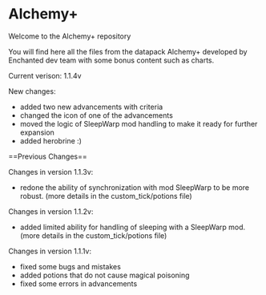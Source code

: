 # Alchemy+
 
 Welcome to the Alchemy+ repository
 
 You will find here all the files from the datapack Alchemy+ developed by Enchanted dev team with some bonus content such as charts.
 
 Current verison: 1.1.4v
 
  New changes:
  - added two new advancements with criteria
  - changed the icon of one of the advancements
  - moved the logic of SleepWarp mod handling to make it ready for further expansion
  - added herobrine :)
 
 ==Previous Changes==

 Changes in version 1.1.3v:
 - redone the ability of synchronization with mod SleepWarp to be more robust. (more details in the custom_tick/potions file)
 
 Changes in version 1.1.2v:
 - added limited ability for handling of sleeping with a SleepWarp mod. (more details in the custom_tick/potions file) 
 
 
 Changes in version 1.1.1v:
 - fixed some bugs and mistakes
 - added potions that do not cause magical poisoning
 - fixed some errors in advancements
